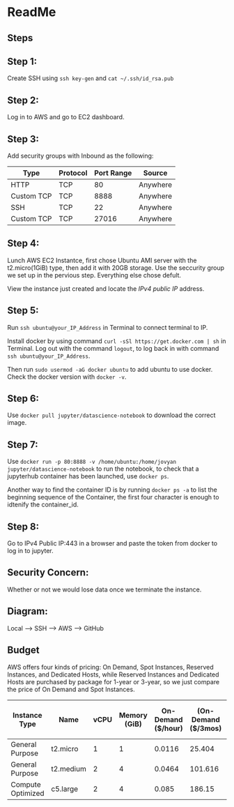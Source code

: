 # ReadMe

## Steps
## Step 1: 
Create SSH using `ssh key-gen` and `cat ~/.ssh/id_rsa.pub`
## Step 2: 
Log in to AWS and go to EC2 dashboard.
## Step 3:
Add security groups with Inbound as the following:

| Type       | Protocol   |  Port Range |  Source      | 
| --- | --- | --- | --- |
| HTTP       | TCP        |  80         |   Anywhere   |  
| Custom TCP | TCP        |  8888       |   Anywhere   |  
| SSH        | TCP        |  22         |   Anywhere   |                               
| Custom TCP | TCP        |  27016      |   Anywhere   |

## Step 4:
Lunch AWS EC2 Instantce, first chose Ubuntu AMI server with the t2.micro(1GiB) type, then add it with 20GB storage. Use the seccurity group we set up in the pervious step. Everything else chose defult. 

View the instance just created and locate the _IPv4 public IP_ address.
## Step 5:
Run `ssh ubuntu@your_IP_Address` in Terminal to connect terminal to IP. 

Install docker by using command `curl -sSl https://get.docker.com | sh` in Terminal. Log out with the command `logout`, to log back in with command `ssh ubuntu@your_IP_Address`.

Then run `sudo usermod -aG docker ubuntu` to add ubuntu to use docker. Check the docker version with `docker -v`.
## Step 6:
Use `docker pull jupyter/datascience-notebook` to download the correct image. 
## Step 7:
Use `docker run -p 80:8888 -v /home/ubuntu:/home/jovyan jupyter/datascience-notebook` to run the notebook, to check that a jupyterhub container has been launched, use `docker ps`. 

Another way to find the container ID is by running `docker ps -a` to list the beginning sequence of the Container, the first four character is enough to idtenify the container_id. 
## Step 8:
Go to IPv4 Public IP:443 in a browser and paste the token from docker to log in to jupyter. 

## Security Concern:
Whether or not we would lose data once we terminate the instance.

## Diagram:
Local ——> SSH ——> AWS ——> GitHub

## Budget
AWS offers four kinds of pricing: On Demand, Spot Instances, Reserved Instances, and Dedicated Hosts, while Reserved Instances and Dedicated Hosts are purchased by package for 1-year or 3-year, so we just compare the price of On Demand and Spot Instances. 

| Instance Type | Name | vCPU | Memory (GiB) | On-Demand ($/hour) | (On-Demand ($/3mos) | Spot Instances- Linux/UNIX ($/hour) | Spot Instances- Linux/UNIX ($/3mos) |
| --- | --- | --- | --- | --- | --- | --- | --- |
| General Purpose | t2.micro | 1 | 1 | 0.0116 | 25.404 | 0.0033 | 7.227 |
| General Purpose | t2.medium | 2 | 4 | 0.0464 | 101.616 | 0.0069 | 15.111 |
| Compute Optimized | c5.large | 2 | 4 | 0.085 | 186.15 | 0.0195 | 42.705 |

